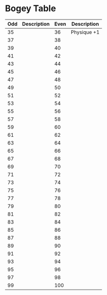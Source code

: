 # Bogey Table

Odd|Description|Even|Description
-|-|-|-
35 |  | 36 | Physique +1
37 |  | 38 |
39 |  | 40 |
41 |  | 42 |
43 |  | 44 |
45 |  | 46 |
47 |  | 48 |
49 |  | 50 |
51 |  | 52 |
53 |  | 54 |
55 |  | 56 |
57 |  | 58 |
59 |  | 60 |
61 |  | 62 |
63 |  | 64 |
65 |  | 66 |
67 |  | 68 |
69 |  | 70 |
71 |  | 72 |
73 |  | 74 |
75 |  | 76 |
77 |  | 78 |
79 |  | 80 |
81 |  | 82 |
83 |  | 84 |
85 |  | 86 |
87 |  | 88 |
89 |  | 90 |
91 |  | 92 |
93 |  | 94 |
95 |  | 96 |
97 |  | 98 |
99 |  | 100 |
